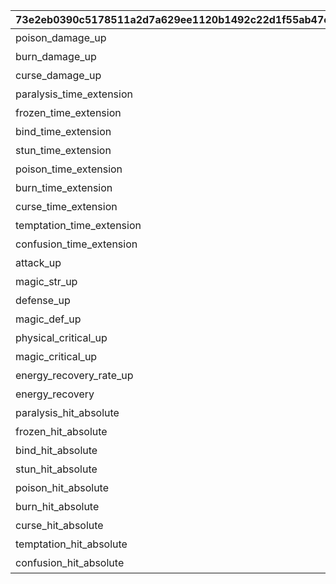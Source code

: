 |73e2eb0390c5178511a2d7a629ee1120b1492c22d1f55ab47e7ce56924afa768|d2e0b12566b89c574c345f4af26100ba62d2205f0d681fae795d3d85d1a96a75|27d55954215fc3ac9dbf1fdf74abf6bd6a0fa262f39381db13bbd8eb919794ac|0e721500e7a49b07801ccaec566e7a59abdd75f0e813f90cbcd33cae3c803ff1|
| --- | --- | --- | --- |
|poison_damage_up|毒/猛毒ダメージアップ|バトル中、「毒」「猛毒」のダメージが大幅にアップする。|1|
|burn_damage_up|火傷ダメージアップ|バトル中、「火傷」のダメージが大幅にアップする。|2|
|curse_damage_up|呪い/呪詛ダメージアップ|バトル中、「呪い」「呪詛」のダメージが大幅にアップする。|3|
|paralysis_time_extension|麻痺効果時間増加|バトル中、「麻痺」の効果時間が増加する。|4|
|frozen_time_extension|凍結効果時間増加|バトル中、「凍結」の効果時間が増加する。|5|
|bind_time_extension|束縛効果時間増加|バトル中、「束縛」の効果時間が増加する。|6|
|stun_time_extension|スタン効果時間増加|バトル中、「スタン」の効果時間が増加する。|7|
|poison_time_extension|毒/猛毒効果時間増加|バトル中、「毒」「猛毒」の効果時間が増加する。|8|
|burn_time_extension|火傷効果時間増加|バトル中、「火傷」の効果時間が増加する。|9|
|curse_time_extension|呪い/呪詛効果時間増加|バトル中、「呪い」「呪詛」の効果時間が増加する。|10|
|temptation_time_extension|誘惑効果時間増加|バトル中、「誘惑」の効果時間が増加する。|11|
|confusion_time_extension|混乱効果時間増加|バトル中、「混乱」の効果時間が増加する。|12|
|attack_up|物理攻撃力アップ|バトル中、物理攻撃力が大幅にアップする。|13|
|magic_str_up|魔法攻撃力アップ|バトル中、魔法攻撃力が大幅にアップする。|14|
|defense_up|物理防御力アップ|バトル中、物理防御力が大幅にアップする。|15|
|magic_def_up|魔法防御力アップ|バトル中、魔法防御力が大幅にアップする。|16|
|physical_critical_up|物理クリティカルアップ|バトル中、物理クリティカルが大幅にアップする。|17|
|magic_critical_up|魔法クリティカルアップ|バトル中、魔法クリティカルが大幅にアップする。|18|
|energy_recovery_rate_up|ＴＰ上昇アップ|バトル中、ＴＰ上昇が大幅にアップする。|19|
|energy_recovery|バトル開始時ＴＰ特大回復|バトル開始時、ＴＰが特大回復する。|20|
|paralysis_hit_absolute|麻痺確定付与|バトル中、「麻痺」を必ず付与できる状態になる。|22|
|frozen_hit_absolute|凍結確定付与|バトル中、「凍結」を必ず付与できる状態になる。|23|
|bind_hit_absolute|束縛確定付与|バトル中、「束縛」を必ず付与できる状態になる。|24|
|stun_hit_absolute|スタン確定付与|バトル中、「スタン」を必ず付与できる状態になる。|25|
|poison_hit_absolute|毒/猛毒確定付与|バトル中、「毒」「猛毒」を必ず付与できる状態になる。|26|
|burn_hit_absolute|火傷確定付与|バトル中、「火傷」を必ず付与できる状態になる。|27|
|curse_hit_absolute|呪い/呪詛確定付与|バトル中、「呪い」「呪詛」を必ず付与できる状態になる。|28|
|temptation_hit_absolute|誘惑確定付与|バトル中、「誘惑」を必ず付与できる状態になる。|29|
|confusion_hit_absolute|混乱確定付与|バトル中、「混乱」を必ず付与できる状態になる。|30|